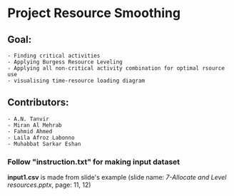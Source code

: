 Project Resource Smoothing
==========================

## Goal:
    - Finding critical activities
    - Applying Burgess Resource Leveling 
    - Applying all non-critical activity combination for optimal rsource use
    - visualising time-resource loading diagram


## Contributors:
    - A.N. Tanvir
    - Miran Al Mehrab
    - Fahmid Ahmed
    - Laila Afroz Labonno
    - Muhabbat Sarkar Eshan


### Follow "instruction.txt" for making input dataset
**input1.csv** is made from slide's example (slide name: _7-Allocate and Level resources.pptx_, page: 11, 12)
